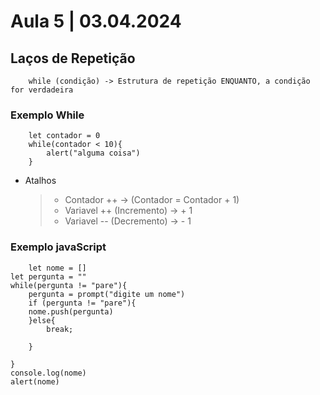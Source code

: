 # Aula 5 | 03.04.2024

## Laços de Repetição

```
    while (condição) -> Estrutura de repetição ENQUANTO, a condição for verdadeira
```        
### Exemplo While

```
    let contador = 0
    while(contador < 10){
        alert("alguma coisa")
    }
```    
- Atalhos    
    > - Contador ++ -> (Contador = Contador + 1)
    > - Variavel ++ (Incremento) -> + 1
    > - Variavel -- (Decremento) -> - 1

### Exemplo javaScript

```
    let nome = []
let pergunta = ""
while(pergunta != "pare"){
    pergunta = prompt("digite um nome")
    if (pergunta != "pare"){
    nome.push(pergunta)
    }else{
        break;

    }

}
console.log(nome)
alert(nome)
```